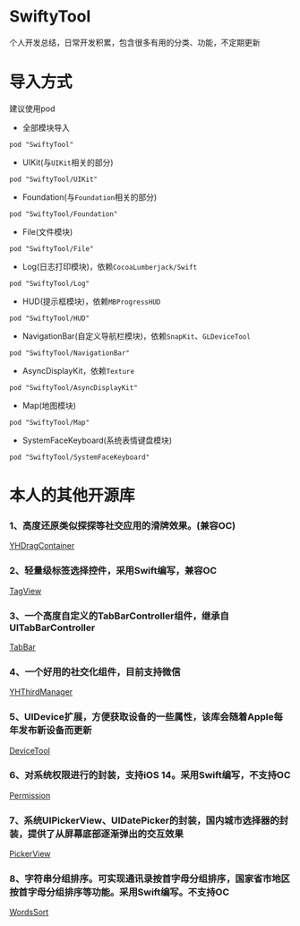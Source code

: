# SwiftyTool
个人开发总结，日常开发积累，包含很多有用的分类、功能，不定期更新

# 导入方式
建议使用pod

- 全部模块导入

```
pod "SwiftyTool"
```

- UIKit(与`UIKit`相关的部分)

```
pod "SwiftyTool/UIKit"
```

- Foundation(与`Foundation`相关的部分)

```
pod "SwiftyTool/Foundation"
```

- File(文件模块)

```
pod "SwiftyTool/File"
```

- Log(日志打印模块)，依赖`CocoaLumberjack/Swift`

```
pod "SwiftyTool/Log"
```


- HUD(提示框模块)，依赖`MBProgressHUD`

```
pod "SwiftyTool/HUD"
```

- NavigationBar(自定义导航栏模块)，依赖`SnapKit`、`GLDeviceTool`

```
pod "SwiftyTool/NavigationBar"
```

- AsyncDisplayKit，依赖`Texture`

```
pod "SwiftyTool/AsyncDisplayKit"
```


- Map(地图模块)

```
pod "SwiftyTool/Map"
```

- SystemFaceKeyboard(系统表情键盘模块)

```
pod "SwiftyTool/SystemFaceKeyboard"
```

# 本人的其他开源库
### 1、高度还原类似探探等社交应用的滑牌效果。(兼容OC)

[YHDragContainer](https://github.com/liujunliuhong/YHDragContainer)
### 2、轻量级标签选择控件，采用Swift编写，兼容OC
[TagView](https://github.com/liujunliuhong/TagView)
### 3、一个高度自定义的TabBarController组件，继承自UITabBarController
[TabBar](https://github.com/liujunliuhong/TabBar)
### 4、一个好用的社交化组件，目前支持微信
[YHThirdManager](https://github.com/liujunliuhong/YHThirdManager)
### 5、UIDevice扩展，方便获取设备的一些属性，该库会随着Apple每年发布新设备而更新
[DeviceTool](https://github.com/liujunliuhong/DeviceTool)
### 6、对系统权限进行的封装，支持iOS 14。采用Swift编写，不支持OC
[Permission](https://github.com/liujunliuhong/Permission)
### 7、系统UIPickerView、UIDatePicker的封装，国内城市选择器的封装，提供了从屏幕底部逐渐弹出的交互效果
[PickerView](https://github.com/liujunliuhong/PickerView)
### 8、字符串分组排序。可实现通讯录按首字母分组排序，国家省市地区按首字母分组排序等功能。采用Swift编写。不支持OC
[WordsSort](https://github.com/liujunliuhong/WordsSort)



